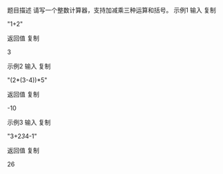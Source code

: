 题目描述
请写一个整数计算器，支持加减乘三种运算和括号。
示例1
输入
复制

"1+2"

返回值
复制

3

示例2
输入
复制

"(2*(3-4))*5"

返回值
复制

-10

示例3
输入
复制

"3+2*3*4-1"

返回值
复制

26

